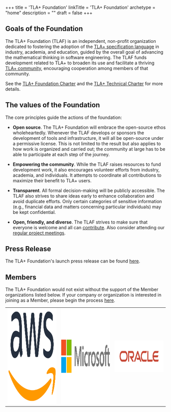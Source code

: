 +++
title = 'TLA+ Foundation'
linkTitle = 'TLA+ Foundation'
archetype = "home"
description = ""
draft = false
+++

## Goals of the Foundation
The TLA+ Foundation (TLAF) is an independent, non-profit organization dedicated to fostering the adoption of the [TLA+ specification language](https://lamport.azurewebsites.net/tla/tla.html) in industry, academia, and education, guided by the overall goal of advancing the mathematical thinking in software engineering. The TLAF funds development related to TLA+ to broaden its use and facilitate a thriving [TLA+ community](https://groups.google.com/g/tlaplus), encouraging cooperation among members of that community.

See the [TLA+ Foundation Charter](https://cdn.platform.linuxfoundation.org/agreements/tla.pdf) and the [TLA+ Technical Charter](docs/TLA%2B%20Project%20Technical%20Charter.pdf) for more details.

## The values of the Foundation
The core principles guide the actions of the foundation:

* **Open source**. The TLA+ Foundation will embrace the open-source ethos wholeheartedly. Whenever the TLAF develops or sponsors the development of tools and infrastructure, it will all be open-source under a permissive license.  This is not limited to the result but also applies to how work is organized and carried out; the community at large has to be able to participate at each step of the journey.
 
* **Empowering the community**. While the TLAF raises resources to fund development work, it also encourages volunteer efforts from industry, academia, and individuals. It attempts to coordinate all contributions to maximize their benefit to TLA+ users.

* **Transparent**. All formal decision-making will be publicly accessible. The TLAF also strives to share ideas early to enhance collaboration and avoid duplicate efforts. Only certain categories of sensitive information (e.g., financial data and matters concerning particular individuals) may be kept confidential.

* **Open, friendly, and diverse**. The TLAF strives to make sure that everyone is welcome and all can [contribute](https://github.com/tlaplus/tlaplus/blob/master/CONTRIBUTING.md).  Also consider attending our [regular project meetings](https://calendar.google.com/calendar/embed?src=cb3f93f188c92378a8fec42b25365ab2a64665d770a8265c1fcec00e03823c6c%40group.calendar.google.com&ctz=America%2FLos_Angeles).

## Press Release

The TLA+ Foundation's launch press release can be found [here](https://www.linuxfoundation.org/press/linux-foundation-launches-tlafoundation).

## Members

The TLA+ Foundation would not exist without the support of the Member organizations listed below. If your company or organization is interested in joining as a Member, please begin the process [here](https://enrollment.lfx.linuxfoundation.org/?project=tla).

<table border="0" cellspacing="0"><tr>
  <td><a href="https://aws.amazon.com"><img src="logos/amazon-web-services-inc.svg" alt="AWS Logo" width="300" height="300"></a></td>
  <td><a href="https://microsoft.com"><img src="logos/microsoft-corporation.svg" alt="Microsoft Logo" width="300" height="300"></a></td>
  <td><a href="https://oracle.com"><img src="logos/oracle-america-inc.png" alt="Oracle Logo" width="300" height="100"></a></td>
</tr></table>
